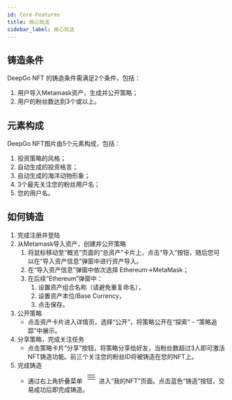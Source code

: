 ```yaml
---
id: Core-Features
title: 核心玩法
sidebar_label: 核心玩法
---
```


## 铸造条件
DeepGo NFT 的铸造条件需满足2个条件，包括：

1. 用户导入Metamask资产，生成并公开策略；
1. 用户的粉丝数达到3个或以上。
## 元素构成
DeepGo NFT图片由5个元素构成，包括：

1. 投资策略的风格；
1. 自动生成的投资格言；
1. 自动生成的海洋动物形象；
1. 3个最先关注您的粉丝用户名；
1. 您的用户名。 
## 如何铸造

1. 完成注册并登陆
1. 从Metamask导入资产，创建并公开策略
   1. 将鼠标移动至“概览”页面的“总资产”卡片上，点击“导入”按钮，随后您可以在“导入资产信息”弹窗中进行资产导入。
   1. 在“导入资产信息”弹窗中依次选择 Ethereum→MetaMask；
   1. 在后续“Ethereum”弹窗中：
      1. 设置资产组合名称（请避免重复命名），
      1. 设置资产本位/Base Currency，
      1. 点击保存。
3. 公开策略
   - 点击资产卡片进入详情页，选择“公开”，将策略公开在“探索” - “策略追踪”中展示。
4. 分享策略，完成关注任务
   - 点击策略卡片“分享”按钮，将策略分享给好友，当粉丝数超过3人即可激活NFT铸造功能。前三个关注您的粉丝ID将被铸造在您的NFT上。
5. 完成铸造
   - 通过右上角折叠菜单![](/img/menu.png)进入“我的NFT”页面。点击蓝色“铸造”按钮，交易成功后即完成铸造。
